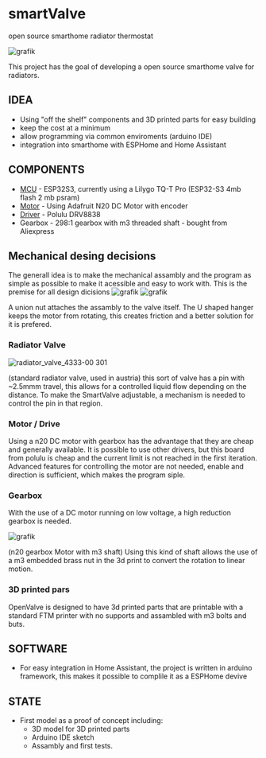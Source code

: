 # smartValve
open source smarthome radiator thermostat

![grafik](https://github.com/fabianmuehlberger/OpenValve/assets/56475821/7c889428-17d9-437c-b150-2571367f6aa9)


This project has the goal of developing a open source smarthome valve for radiators. 

## IDEA
* Using "off the shelf" components and 3D printed parts for easy building 
* keep  the cost at a minimum 
* allow programming via common enviroments (arduino IDE) 
* integration into smarthome with ESPHome and Home Assistant


##  COMPONENTS
* [MCU](https://www.lilygo.cc/products/t-qt-pro) - ESP32S3, currently using a Lilygo TQ-T Pro (ESP32-S3 4mb flash 2 mb psram)
* [Motor](https://www.adafruit.com/product/4641) - Using Adafruit N20 DC Motor with encoder 
* [Driver](https://www.pololu.com/product/2990) - Polulu DRV8838
* Gearbox - 298:1 gearbox with m3 threaded shaft - bought from Aliexpress

## Mechanical desing decisions
The generall idea is to make the mechanical assambly and the program as simple as possible to make it acessible and easy to work with. This is the premise for all design dicisions
![grafik](https://github.com/fabianmuehlberger/OpenValve/assets/56475821/c62a329e-a6b3-4c2b-894b-fec251305394)
![grafik](https://github.com/fabianmuehlberger/OpenValve/assets/56475821/3cfd8caa-5fa6-4900-9523-4fa0fa3af897)

A union nut attaches the assambly to the valve itself. 
The U shaped hanger keeps the motor from rotating, this creates friction and a better solution for it is prefered. 

### Radiator Valve 
![radiator_valve_4333-00 301](https://github.com/fabianmuehlberger/OpenValve/assets/56475821/4e502e95-a457-40b2-9c79-d2eba656dd79)


(standard radiator valve, used in austria)
this sort of valve has a pin with ~2.5mmm travel, this allows for a controlled liquid flow depending on the distance. 
To make the SmartValve adjustable, a mechanism is needed to control the pin in that region. 

### Motor / Drive
Using a n20 DC motor with gearbox has the advantage that they are cheap and generally available. 
It is possible to use other drivers, but this board from polulu is cheap and the current limit is not reached in the first iteration. Advanced features for controlling the motor are not needed, enable and direction is sufficient, which makes the program siple. 

### Gearbox
With the use of a DC motor running on low voltage, a high reduction gearbox is needed.   

![grafik](https://github.com/fabianmuehlberger/OpenValve/assets/56475821/9c99c1f2-ed39-4d56-9aa9-81f408fc2f7d)   

(n20 gearbox Motor with m3 shaft)
Using this kind of shaft allows the use of a m3 embedded brass nut in the 3d print to convert the rotation to linear motion. 

### 3D printed pars
OpenValve is designed to have 3d printed parts that are printable with a standard FTM printer with no supports and assambled with m3 bolts and buts. 


## SOFTWARE
* For easy integration in Home Assistant, the project is written in arduino framework, this makes it possible to complile it as a ESPHome devive


## STATE
* First model as a proof of concept including:
  * 3D model for 3D printed parts
  * Arduino IDE sketch
  * Assambly and first tests. 


 
    


